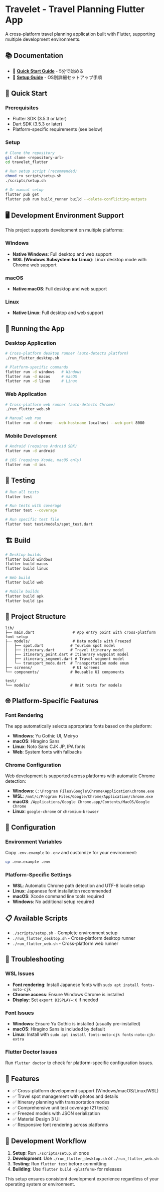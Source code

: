 # Travelet - Travel Planning Flutter App

A cross-platform travel planning application built with Flutter, supporting multiple development environments.

## 📚 Documentation

- 🚀 **[Quick Start Guide](docs/QUICK_START.md)** - 5分で始める
- 🔧 **[Setup Guide](docs/SETUP_GUIDE.md)** - OS別詳細セットアップ手順

## 🚀 Quick Start

### Prerequisites
- Flutter SDK (3.5.3 or later)
- Dart SDK (3.5.3 or later)
- Platform-specific requirements (see below)

### Setup
```bash
# Clone the repository
git clone <repository-url>
cd travelet_flutter

# Run setup script (recommended)
chmod +x scripts/setup.sh
./scripts/setup.sh

# Or manual setup
flutter pub get
flutter pub run build_runner build --delete-conflicting-outputs
```

## 🖥️ Development Environment Support

This project supports development on multiple platforms:

### Windows
- **Native Windows**: Full desktop and web support
- **WSL (Windows Subsystem for Linux)**: Linux desktop mode with Chrome web support

### macOS
- **Native macOS**: Full desktop and web support

### Linux
- **Native Linux**: Full desktop and web support

## 🎯 Running the App

### Desktop Application
```bash
# Cross-platform desktop runner (auto-detects platform)
./run_flutter_desktop.sh

# Platform-specific commands
flutter run -d windows   # Windows
flutter run -d macos     # macOS  
flutter run -d linux     # Linux
```

### Web Application
```bash
# Cross-platform web runner (auto-detects Chrome)
./run_flutter_web.sh

# Manual web run
flutter run -d chrome --web-hostname localhost --web-port 8080
```

### Mobile Development
```bash
# Android (requires Android SDK)
flutter run -d android

# iOS (requires Xcode, macOS only)
flutter run -d ios
```

## 🧪 Testing

```bash
# Run all tests
flutter test

# Run tests with coverage
flutter test --coverage

# Run specific test file
flutter test test/models/spot_test.dart
```

## 🏗️ Build

```bash
# Desktop builds
flutter build windows
flutter build macos
flutter build linux

# Web build
flutter build web

# Mobile builds
flutter build apk
flutter build ipa
```

## 📁 Project Structure

```
lib/
├── main.dart                 # App entry point with cross-platform font setup
├── models/                   # Data models with Freezed
│   ├── spot.dart            # Tourism spot model
│   ├── itinerary.dart       # Travel itinerary model
│   ├── itinerary_point.dart # Itinerary waypoint model
│   ├── itinerary_segment.dart # Travel segment model
│   └── transport_mode.dart  # Transportation mode enum
├── screens/                  # UI screens
└── components/              # Reusable UI components

test/
└── models/                  # Unit tests for models
```

## 🌐 Platform-Specific Features

### Font Rendering
The app automatically selects appropriate fonts based on the platform:
- **Windows**: Yu Gothic UI, Meiryo
- **macOS**: Hiragino Sans
- **Linux**: Noto Sans CJK JP, IPA fonts
- **Web**: System fonts with fallbacks

### Chrome Configuration
Web development is supported across platforms with automatic Chrome detection:
- **Windows**: `C:\Program Files\Google\Chrome\Application\chrome.exe`
- **WSL**: `/mnt/c/Program Files/Google/Chrome/Application/chrome.exe`
- **macOS**: `/Applications/Google Chrome.app/Contents/MacOS/Google Chrome`
- **Linux**: `google-chrome` or `chromium-browser`

## 🔧 Configuration

### Environment Variables
Copy `.env.example` to `.env` and customize for your environment:

```bash
cp .env.example .env
```

### Platform-Specific Settings
- **WSL**: Automatic Chrome path detection and UTF-8 locale setup
- **Linux**: Japanese font installation recommended
- **macOS**: Xcode command line tools required
- **Windows**: No additional setup required

## 📋 Available Scripts

- `./scripts/setup.sh` - Complete environment setup
- `./run_flutter_desktop.sh` - Cross-platform desktop runner
- `./run_flutter_web.sh` - Cross-platform web runner

## 🐛 Troubleshooting

### WSL Issues
- **Font rendering**: Install Japanese fonts with `sudo apt install fonts-noto-cjk`
- **Chrome access**: Ensure Windows Chrome is installed
- **Display**: Set `export DISPLAY=:0` if needed

### Font Issues
- **Windows**: Ensure Yu Gothic is installed (usually pre-installed)
- **macOS**: Hiragino Sans is included by default
- **Linux**: Install with `sudo apt install fonts-noto-cjk fonts-noto-cjk-extra`

### Flutter Doctor Issues
Run `flutter doctor` to check for platform-specific configuration issues.

## 🚀 Features

- ✅ Cross-platform development support (Windows/macOS/Linux/WSL)
- ✅ Travel spot management with photos and details
- ✅ Itinerary planning with transportation modes
- ✅ Comprehensive unit test coverage (21 tests)
- ✅ Freezed models with JSON serialization
- ✅ Material Design 3 UI
- ✅ Responsive font rendering across platforms

## 🔄 Development Workflow

1. **Setup**: Run `./scripts/setup.sh` once
2. **Development**: Use `./run_flutter_desktop.sh` or `./run_flutter_web.sh`
3. **Testing**: Run `flutter test` before committing
4. **Building**: Use `flutter build <platform>` for releases

This setup ensures consistent development experience regardless of your operating system or environment.